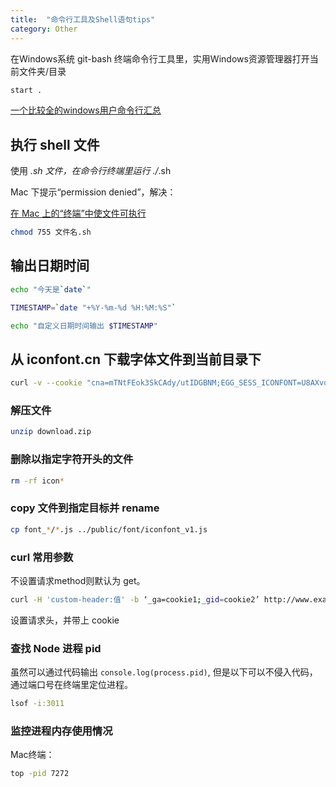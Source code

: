 ```yaml
---
title:  "命令行工具及Shell语句tips"
category: Other
---
```

在Windows系统 git-bash 终端命令行工具里，实用Windows资源管理器打开当前文件夹/目录

```bash
start .
```

[一个比较全的windows用户命令行汇总](http://johnatten.com/2012/09/08/basic-git-command-line-reference-for-windows-users/)

## 执行 shell 文件

使用 *.sh 文件，在命令行终端里运行 ./*.sh

Mac 下提示“permission denied”，解决：

[在 Mac 上的“终端”中使文件可执行](https://support.apple.com/zh-cn/guide/terminal/apdd100908f-06b3-4e63-8a87-32e71241bab4/mac)

```sh
chmod 755 文件名.sh
```

<!--more-->

## 输出日期时间

```sh
echo "今天是`date`"

TIMESTAMP=`date "+%Y-%m-%d %H:%M:%S"`

echo "自定义日期时间输出 $TIMESTAMP"
```

## 从 iconfont.cn 下载字体文件到当前目录下

```sh
curl -v --cookie "cna=mTNtFEok3SkCAdy/utIDGBNM;EGG_SESS_ICONFONT=U8AXvqwdm-42-umGXGwgKq_Emj2wuVCkA87TjZ3dn6xm2T4whio3sIKoy4kjkuBSusLMQ-0MhcjWBE1FwhfGmHa4MwEHgW7pCbfU0Hhk3uY-kuveEaSWqxlut4MQVPKIeSSVMupL3DmRr12ReN1T2N42hwjutmR7MXZUdpP2MKhd3KnGyvF-m5v25bLDdQ4_6v4TEkYINuWDnZUYFvmlUU-zLA2yUIJnAXT1l7IE6mcwan95FbClOMPyq5OP_nLNdLq-J16YgAVR8l_XWPWku2xnCXnPkd2OVoNrV95rv73IlDKsd_jGq1DwbQh1GHEAFg-J13jkl9xYuXnDON2qtwxPaBoMdLeDStDkAQT1ly_MA9-ylpzcuaBBc8SBqIrtrsFn7mjsYel-sv8NGpTKIqMp47AoAkoBGaUxHrycjQM-9OnQJQK7ADr3sXbwGmeNQc3c1GH-hFm3cJS4UYAvf5nOBVJUf2Ap-GpV7uV8JUAIPM45cQThrxB1QTzpDhHu1Ngd8xuwG3Y6jKQawTJMY4H817sRld6_0sW4pcEDleYsp66BMA2eW61q0nfu2j2oCsVl4UAztS9xo0ePXrirAITDPm_xR9iu-pjGVb-ewjhyoWpjEK2YT0vVE6hBUbtiCgwKCn99mik6CCUt5-ZXc3C_wAitmL1AWZ5FB3ASWkBDQpAROHMsXpIb-Ryn_iCmcmh54XopgVw1NuB7Z0P0136Ur9NUGnYkgZ6RRl7yAECTMVr8kUFmPteLcr3-hgbvzTeD1IqiBIUhHnLtG0dJDF0bEErb5rgrj5GwDPPU2k6QwzirhH9hnqxIHOLYDc35or5svYSdRhaMtH7ScBvOuRsOAYQsXI1SzRNcnwPI22tmzS4k3twc5CJZety0bVln5JsnWeUNJ1chcJ8kaWCssuLMkG538LgwrOF8eUhpOGNELgipd28XNcKMd3VCAjKRdz301BNqCfilPPnAJiRITJmQ0EFnQS90TZMvmuaXrMWXirfIYa5MxdrYrO_kOcXWGkFJHvU1nTHjptxmwUGGWjr-47eE5-d5P0l_OcsG5k5wEX9bASRI8R7-MDxwpen1b0nYSDCpjERlZ-HoJijpsw==;trace=AQAAAKHxKXcbeQoAg19EZSNDhCJwSspr;ctoken=AkUxJUxFFHzd3gQ7fGGvWiSY;u=835843;u.sig=m5P7qa1Gc4S42xqNJtLhyDkgl2gyhmUJgrUEdkVhFAg;isg=BIGB_fAau04Xqdd6y9_noZfKkM2brvWg4aPV3OPWJAiXyqGcK_zfcK7LqD6MQo3Y" https://www.iconfont.cn/api/project/download.zip\?spm\=a313x.7781069.1998910419.d7543c303\&pid\=1969599\&ctoken\=AkUxJUxFFHzd3gQ7fGGvWiSY --output download.zip
```

### 解压文件

```sh
unzip download.zip
```

### 删除以指定字符开头的文件

```sh
rm -rf icon*
```

### copy 文件到指定目标并 rename

```sh
cp font_*/*.js ../public/font/iconfont_v1.js
```

### curl 常用参数

不设置请求method则默认为 get。

```sh
curl -H 'custom-header:值' -b ‘_ga=cookie1;_gid=cookie2’ http://www.example.com
```

设置请求头，并带上 cookie

### 查找 Node 进程 pid

虽然可以通过代码输出 `console.log(process.pid)`, 但是以下可以不侵入代码，通过端口号在终端里定位进程。

```sh
lsof -i:3011
```

### 监控进程内存使用情况

Mac终端：

```sh
top -pid 7272
```